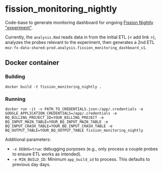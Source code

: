 # fission_monitoring_nightly

Code-base to generate monitoring dashboard for ongoing [Fission Nightly "experiment"](https://experimenter.services.mozilla.com/experiments/fission-nightly/). 

Currently, the `analysis.Rmd` reads data in from the initial ETL (< add link >), analyzes the probes relevant to the experiment, then generates a 2nd ETL `moz-fx-data-shared-prod.analysis.fission_monitoring_dashboard_v1`.

## Docker container

### Building
```shell script
docker build -t fission_monitoring_nightly .
```

### Running
```shell script
docker run -it -v PATH_TO_CREDENTIALS.json:/app/.credentials -e GOOGLE_APPLICATION_CREDENTIALS=/app/.credentials -e BQ_BILLING_PROJECT_ID=YOUR_BILLING_PROJECT -e BQ_INPUT_MAIN_TABLE=YOUR_BQ_INPUT_MAIN_TABLE -e BQ_INPUT_CRASH_TABLE=YOUR_BQ_INPUT_CRASH_TABLE -e BQ_OUTPUT_TABLE=YOUR_BQ_OUTPUT_TABLE fission_monitoring_nightly
```
Additional parameters:

* `-e DEBUG=true`: debugging purposes (e.g., only process a couple probes to ensure ETL works as intended).
* `-e MIN_BUILD_ID`: Minimum `app_build_id` to process. This defaults to previous day days. 